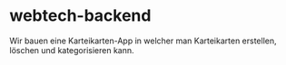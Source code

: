 # webtech-backend
Wir bauen eine Karteikarten-App in welcher man Karteikarten erstellen, löschen und kategorisieren kann.